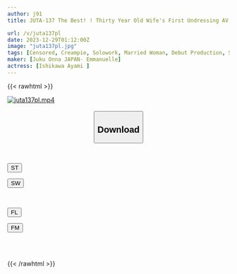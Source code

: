 ```yaml
---
author: j91
title: JUTA-137 The Best! ! Thirty Year Old Wife's First Undressing AV Document Ayami Ishikawa

url: /v/juta137pl
date: 2023-12-29T01:12:00Z
image: "juta137pl.jpg"
tags: [Censored, Creampie, Solowork, Married Woman, Debut Production, Slender, Mature Woman	]
maker: [Juku Onna JAPAN- Emmanuelle]
actress: [Ishikawa Ayami ]
---
```



{{< rawhtml >}}

<div class="video" data-videoid="3Ol2ZGKApMid103">
    <a href="javascript:;">
        <img src="/v/juta137pl/juta137pl.jpg" width="WIDTH" height="HEIGHT" alt="juta137pl.mp4" loading="lazy">
    </a>
</div>

<script type="text/javascript" src="https://j91.asia/asset/on-demand-st.js"></script>

<br>
  <link rel="stylesheet" href="https://j91.asia/asset/bs5.css">
  
  <center>
  <button class="btn btn-primary" type="button" data-bs-toggle="collapse" data-bs-target=".multi-collapse" aria-expanded="false" aria-controls="multiCollapseExample1 multiCollapseExample2"><h2>Download</h2></button></center>
</p>
<div class="row">
  <div class="col">
    <div class="collapse multi-collapse" id="multiCollapseExample1">
      <div class="card card-body">
	      	      <br>
<div class="buttons">  
<p><a href="https://streamtape.to/v/3Ol2ZGKApMid103" target="_blank"><button class="btn-hover color-3"><i class="fa fa-download"></i> ST</button></a></p>
<p><a href="https://flaswish.com/ls3fydcccc8l" target="_blank"><button class="btn-hover color-2"><i class="fa fa-download"></i> SW</button></a></p></div>
    </div>
  </div>
</div>
  <div class="col">
    <div class="collapse multi-collapse" id="multiCollapseExample2">
      <div class="card card-body">
	      <br>
<div class="buttons">
<p><a href="https://filelions.site/f/e7llmxdi8umr" target="_blank"><button class="btn-hover color-9"><i class="fa fa-download"></i> FL</button></a></p>
<p><a href="https://filemoon.sx/d/okz8ovttrdid" target="_blank"><button class="btn-hover color-8"><i class="fa fa-download"></i> FM</button></a></p></div>
<br><br>
      </div>
    </div>
  </div>
</div>

{{< /rawhtml >}}